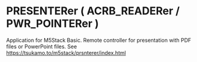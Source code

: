 # PRESENTERer ( ACRB_READERer / PWR_POINTERer )
Application for M5Stack Basic. Remote controller for presentation with PDF files or PowerPoint files. 
See https://tsukamo.to/m5stack/prsnterer/index.html
